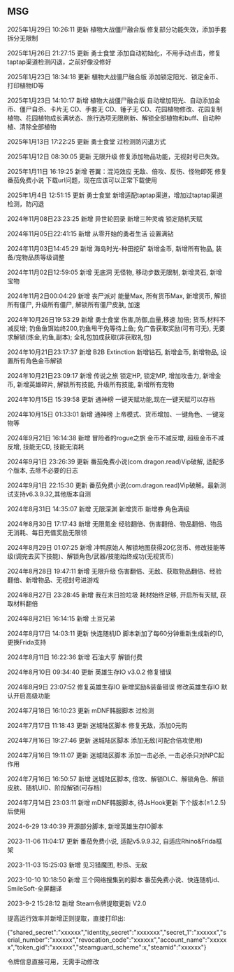 ## MSG
2025年1月29日 10:26:11
更新 植物大战僵尸融合版 修复部分功能失效，添加手套拆分无限制

2025年1月26日 21:27:15
更新 勇士食堂 添加自动初始化，不用手动点击，修复taptap渠道检测闪退，之前好像没修好

2025年1月23日 18:34:18
更新 植物大战僵尸融合版 添加锁定阳光、锁定金币、打印植物ID等

2025年1月23日 14:10:17
新增 植物大战僵尸融合版 自动增加阳光、自动添加金币、僵尸自杀、卡片无 CD、手套无 CD、锤子无 CD、花园植物修改、花园复制植物、花园植物成长满状态、旅行选项无限刷新、解锁全部植物和buff、自动种植、清除全部植物

2025年1月13日 17:22:25
更新 勇士食堂 过检测防闪退方式

2025年1月12日 08:30:05
更新 无限升级 修复添加物品功能，无视封号已失效。

2025年1月11日 16:19:25
新增 苍翼：混沌效应 无敌、倍攻、反伤、怪物即死
修复番茄免费小说 下载url问题，现在应该可以正常下载使用

2025年1月4日 12:51:15
更新 勇士食堂 新增适配taptap渠道，增加过taptap渠道检测，防闪退

2024年11月08日23:23:25
新增 异世轮回录 新增三种灵魂 锁定随机天赋

2024年11月05日22:41:15
新增 从零开始的勇者生活 设置满钻

2024年11月03日14:45:29
新增 海岛时光-种田挖矿 新增金币, 新增所有物品, 装备/宠物品质等级调整

2024年11月02日12:59:05
新增 无底洞 无怪物, 移动步数无限制, 新增灵石, 新增宝物

2024年11月2日00:04:29
新增 丧尸派对 能量Max, 所有货币Max, 新增货币, 解锁所有僵尸, 升级所有僵尸, 解锁所有僵尸皮肤, 加速

2024年10月26日19:53:29
新增 勇士食堂 伤害,防御,血量,移速 加倍; 货币,材料不减反增; 钓鱼鱼饵始终200,钓鱼甩干免等待上鱼; 免广告获取奖励(可有可无), 无要求解锁(炼金,钓鱼,副本); 全礼包加成获取(非获取礼包) 

2024年10月21日23:17:37
新增 B2B Extinction 新增钻石, 新增金币, 新增物品, 设置所有角色金币解锁

2024年10月21日23:09:17
新增 传说之旅 锁定HP, 锁定MP, 增加攻击力, 新增金币, 新增英雄碎片, 解锁所有技能, 升级所有技能, 新增所有宠物

2024年10月15日 15:39:58
更新 通神榜 一键天赋功能,现在一键天赋可以存档

2024年10月15日 01:33:01
新增 通神榜 上帝模式、货币增加、一键角色、一键宠物等

2024年9月21日 16:14:38
新增 冒险者的rogue之旅 金币不减反增, 超级金币不减反增, 技能无CD, 技能无消耗

2024年9月1日 23:26:39
更新 番茄免费小说(com.dragon.read)Vip破解, 适配多个版本, 去除不必要的日志

2024年9月1日 22:15:30
更新 番茄免费小说(com.dragon.read)Vip破解。最新测试支持v6.3.9.32,其他版本自测

2024年8月31日 14:35:07
新增 无限深渊 新增货币 新增券 角色满级

2024年8月30日 17:17:43
新增 无限氪金 经验翻倍、伤害翻倍、物品翻倍、物品无消耗、每日充值奖励无限领

2024年8月29日 01:07:25
新增 冲鸭原始人 解锁地图获得20亿货币、修改技能等级(调完去买下技能)、解锁角色/武器/技能始终成功(无视货币)

2024年8月28日 19:47:11
新增 无限升级 伤害翻倍、无敌、获取物品翻倍、经验翻倍、新增物品、无视封号进游戏

2024年8月27日 23:28:45
新增 我在末日捡垃圾 耗材始终足够, 开启所有天赋, 获取材料翻倍

2024年8月21日 16:14:15
新增 土豆兄弟

2024年8月17日 14:03:11
更新 快连随机ID 脚本新加了每60分钟重新生成新的ID, 更换Frida支持

2024年8月11日 16:22:36
新增 石油大亨 解锁付费

2024年8月10日 09:34:40
更新 英雄生存IO v3.0.2 修复错误

2024年8月9日 23:07:52
修复英雄生存IO 新增奖励&装备错误
修改英雄生存IO 默认开启高级功能

2024年7月18日 16:10:23
更新 mDNF韩服脚本 过检测

2024年7月17日 11:18:43
更新 迷城陆区脚本 修复无敌，添加0元购


2024年7月16日 19:27:46
更新 迷城陆区脚本 添加无敌(可配合倍攻使用)

2024年7月16日 19:11:07
更新 迷城陆区脚本 添加一击必杀, 一击必杀只对NPC起作用

2024年7月16日 16:50:57
新增 迷城陆区脚本, 倍攻、解锁DLC、解锁角色、解锁皮肤、随机UID、阶段解锁(可存档)

2024年7月14日 23:03:11
新增 mDNF韩服脚本, 待JsHook更新 下个版本(≥1.2.5)后使用


2024-6-29 13:40:39
开源部分脚本, 新增英雄生存IO脚本

2023-11-06 11:04:17
更新 番茄免费小说, 适配v5.9.9.32, 自适应Rhino&Frida框架

2023-11-03 15:25:03
新增 见习猎魔团, 秒杀、无敌

2023-10-10 10:18:50
新增 三个网络搜集到的脚本
番茄免费小说、快连随机id、SmileSoft-全屏翻译


2023-9-2 15:28:12
新增 Steam令牌提取更新 V2.0

提高运行效率并新增正则提取，直接打印出:

{"shared_secret":"xxxxxx","identity_secret":"xxxxxxx","secret_1":"xxxxxx","serial_number":"xxxxxx","revocation_code":"xxxxxx","account_name":"xxxxxx","token_gid":"xxxxxx","steamguard_scheme":x,"steamid":"xxxxxx"}

令牌信息直接可用，无需手动修改